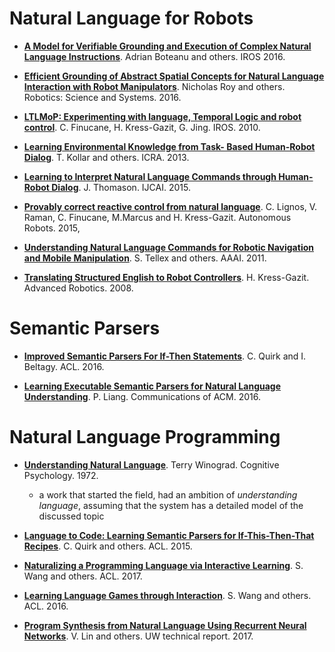 # Natural Language for Robots

- **[A Model for Verifiable Grounding and Execution of Complex Natural Language Instructions](http://ieeexplore.ieee.org/document/7759412/)**. Adrian Boteanu and others. IROS 2016. 

- **[Efficient Grounding of Abstract Spatial Concepts for Natural Language Interaction with Robot Manipulators](http://www.roboticsproceedings.org/rss12/p37.html)**. Nicholas Roy and others. Robotics: Science and Systems. 2016.

- **[LTLMoP: Experimenting with language, Temporal Logic and robot control](http://ieeexplore.ieee.org/document/5650371/)**. C. Finucane, H. Kress-Gazit, G. Jing. IROS. 2010.

- **[Learning Environmental Knowledge from Task- Based Human-Robot Dialog](http://ieeexplore.ieee.org/document/6631186/)**. T. Kollar and others. ICRA. 2013.

- **[Learning to Interpret Natural Language Commands through Human-Robot Dialog](http://www.ijcai.org/Abstract/15/273)**. J. Thomason. IJCAI. 2015.

- **[Provably correct reactive control from natural language](https://link.springer.com/article/10.1007%2Fs10514-014-9418-8)**. C. Lignos, V. Raman, C. Finucane, M.Marcus and H. Kress-Gazit. Autonomous Robots. 2015,

- **[Understanding Natural Language Commands for Robotic Navigation and Mobile Manipulation](https://www.aaai.org/ocs/index.php/AAAI/AAAI11/paper/view/3623)**. S. Tellex and others. AAAI. 2011.

- **[Translating Structured English to Robot Controllers](http://www.tandfonline.com/doi/abs/10.1163/156855308X344864)**. H. Kress-Gazit. Advanced Robotics. 2008.

# Semantic Parsers

- **[Improved Semantic Parsers For If-Then Statements](http://aclweb.org/anthology/P/P16/P16-1069.pdf)**. C. Quirk and I. Beltagy. ACL. 2016.

- **[Learning Executable Semantic Parsers for Natural Language Understanding](https://dl.acm.org/citation.cfm?doid=2866568)**. P. Liang. Communications of ACM. 2016.

# Natural Language Programming

- **[Understanding Natural Language](https://ac.els-cdn.com/0010028572900023/1-s2.0-0010028572900023-main.pdf?_tid=5f84748e-17ae-11e8-8136-00000aacb362&acdnat=1519290013_fd17608d2125bfdfd484a61d960c2880)**. Terry Winograd. Cognitive Psychology. 1972.
  - a work that started the field, had an ambition of *understanding language*, assuming that the system has a detailed model of the discussed topic

- **[Language to Code: Learning Semantic Parsers for If-This-Then-That Recipes](http://aclweb.org/anthology/P/P15/P15-1085.pdf)**. C. Quirk and others. ACL. 2015.

- **[Naturalizing a Programming Language via Interactive Learning](http://aclweb.org/anthology/P17-1086)**. S. Wang and others. ACL. 2017.

- **[Learning Language Games through Interaction](hhttps://arxiv.org/pdf/1606.02447.pdf)**. S. Wang and others. ACL. 2016. 

- **[Program Synthesis from Natural Language Using Recurrent Neural Networks](http://victorialin.net/pubs/tellina_tr180201.pdf)**. V. Lin and others. UW technical report. 2017.


